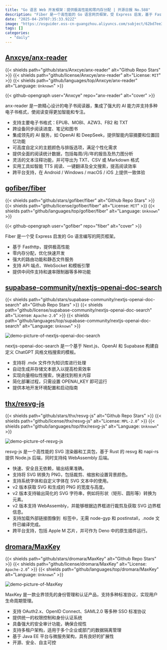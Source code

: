 ```yaml
---
title: "Go 语言 Web 开发框架：提供极高性能和零内存分配 | 开源日报 No.588"
description: "Fiber 是一个高性能的 Go 语言网页框架，受 Express 启发，基于 Fasthttp 提供极高性能和零内存分配。它支持强大的路由、静态文件服务、API 端点、WebSocket、模板引擎、中间件和速率限制器等多种功能，优化快速开发。"
date: "2025-04-29T07:35:33.922Z"
image: "https://osguider.oss-cn-guangzhou.aliyuncs.com/subject/62bd7ee3c83728636fe8ca2269c71d9e.png"
tags: []
categories:
  - "daily"
---
```


## [Anxcye/anx-reader](https://github.com/Anxcye/anx-reader)

{{< shields path="github/stars/Anxcye/anx-reader" alt="Github Repo Stars" >}} {{< shields path="github/license/Anxcye/anx-reader" alt="License: `MIT`" >}} {{< shields path="github/languages/top/Anxcye/anx-reader" alt="Language: `Unknown`" >}}

{{< github-opengraph user="Anxcye" repo="anx-reader" alt="cover" >}}

anx-reader 是一款精心设计的电子书阅读器，集成了强大的 AI 能力并支持多种电子书格式，使阅读变得更加智能和专注。

- 支持主要电子书格式：EPUB、MOBI、AZW3、FB2 和 TXT
- 跨设备同步阅读进度、笔记和图书
- 集成领先的 AI 服务，如 OpenAI 和 DeepSeek，提供智能内容摘要和位置回忆功能
- 可高度自定义的主题颜色与排版选项，满足个性化需求
- 提供全面的阅读统计数据，包括每周/月/年的报告及热力图分析
- 灵活的文本注释功能，并可导出为 TXT、CSV 或 Markdown 格式
- 实用工具如智能 TTS 阅读、一键翻译及全文搜索，提高阅读效率
- 跨平台支持，在 Android / Windows / macOS / iOS 上提供一致体验
  
## [gofiber/fiber](https://github.com/gofiber/fiber)

{{< shields path="github/stars/gofiber/fiber" alt="Github Repo Stars" >}} {{< shields path="github/license/gofiber/fiber" alt="License: `MIT`" >}} {{< shields path="github/languages/top/gofiber/fiber" alt="Language: `Unknown`" >}}

{{< github-opengraph user="gofiber" repo="fiber" alt="cover" >}}

Fiber 是一个受 Express 启发的 Go 语言编写的网页框架。

- 基于 Fasthttp，提供极高性能
- 零内存分配，优化快速开发
- 强大的路由功能和静态文件服务
- 支持 API 端点、WebSocket 和模板引擎
- 提供中间件支持和速率限制器等多种功能
  
## [supabase-community/nextjs-openai-doc-search](https://github.com/supabase-community/nextjs-openai-doc-search)

{{< shields path="github/stars/supabase-community/nextjs-openai-doc-search" alt="Github Repo Stars" >}} {{< shields path="github/license/supabase-community/nextjs-openai-doc-search" alt="License: `Apache-2.0`" >}} {{< shields path="github/languages/top/supabase-community/nextjs-openai-doc-search" alt="Language: `Unknown`" >}}

![demo-picture-of-nextjs-openai-doc-search](https://osguider.oss-cn-guangzhou.aliyuncs.com/subject/536458ca7d8795fcc082b59799aa10f2.jpeg)

nextjs-openai-doc-search 是一个基于 Next.js、OpenAI 和 Supabase 构建自定义 ChatGPT 风格文档搜索的模板。

- 支持将 .mdx 文件作为知识库进行处理
- 自动生成并存储文本嵌入以提高检索效率
- 实现向量相似性搜索，快速找到相关内容
- 简化部署过程，只需设置 OPENAI_KEY 即可运行
- 提供本地开发环境配置和启动指南
  
## [thx/resvg-js](https://github.com/thx/resvg-js)

{{< shields path="github/stars/thx/resvg-js" alt="Github Repo Stars" >}} {{< shields path="github/license/thx/resvg-js" alt="License: `MPL-2.0`" >}} {{< shields path="github/languages/top/thx/resvg-js" alt="Language: `Unknown`" >}}

![demo-picture-of-resvg-js](https://static.osguider.com/subject/github/thx/resvg-js/d4968f53f35be6864ea2271dcfa9cf5f.svg)

resvg-js 是一个高性能的 SVG 渲染器和工具包，基于 Rust 的 resvg 和 napi-rs 提供 Node.js 后端，同时支持纯 WebAssembly 后端。

- 快速、安全且无依赖，输出结果准确。
- 支持将 SVG 转换为 PNG，包括裁剪、缩放和设置背景颜色。
- 支持系统字体和自定义字体在 SVG 文本中的使用。
- v2 版本获取 SVG 和生成的 PNG 的宽度与高度。
- v2 版本支持输出简化的 SVG 字符串，例如将形状（矩形、圆形等）转换为 <path> 元素。
- v2 版本支持 WebAssembly，并能够根据边界框进行裁剪及获取 SVG 边界框信息。
- 支持加载外部链接图像到 <image> 标签中，无需 node-gyp 和 postinstall，.node 文件已编译完成。
- 跨平台支持，包括 Apple M 芯片，并可作为 Deno 中的原生插件运行。
  
## [dromara/MaxKey](https://github.com/dromara/MaxKey)

{{< shields path="github/stars/dromara/MaxKey" alt="Github Repo Stars" >}} {{< shields path="github/license/dromara/MaxKey" alt="License: `Apache-2.0`" >}} {{< shields path="github/languages/top/dromara/MaxKey" alt="Language: `Unknown`" >}}

![demo-picture-of-MaxKey](https://static.osguider.com/subject/github/dromara/MaxKey/3315d43178c84b8362698ee535d34e66.png)

MaxKey 是一款业界领先的身份管理和认证产品，支持多种标准协议，实现用户生命周期管理。

- 支持 OAuth2.x、OpenID Connect、SAML2.0 等多种 SSO 标准协议
- 提供统一的权限控制和身份认证系统
- 具备强大的安全审计功能，确保合规性
- 支持多租户架构，适用于多个企业或部门的数据隔离管理
- 基于 Java EE 平台与微服务架构，具有良好的扩展性
- 开源、安全、自主可控
  

